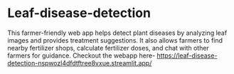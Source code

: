 # Leaf-disease-detection 
This farmer-friendly web app helps detect plant diseases by analyzing leaf images and provides treatment suggestions. It also allows farmers to find nearby fertilizer shops, calculate fertilizer doses, and chat with other farmers for guidance. 
Checkout the webapp here-
https://leaf-disease-detection-nspwozl4dfdtftree8vxue.streamlit.app/

